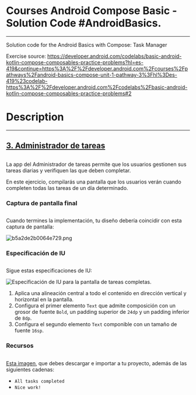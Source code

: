 # Courses Android Compose Basic - Solution Code #AndroidBasics.

---

Solution code for the Android Basics with Compose: Task Manager

Exercise source: https://developer.android.com/codelabs/basic-android-kotlin-compose-composables-practice-problems?hl=es-419&continue=https%3A%2F%2Fdeveloper.android.com%2Fcourses%2Fpathways%2Fandroid-basics-compose-unit-1-pathway-3%3Fhl%3Des-419%23codelab-https%3A%2F%2Fdeveloper.android.com%2Fcodelabs%2Fbasic-android-kotlin-compose-composables-practice-problems#2

# Description

------------


## [3\. Administrador de tareas](https://developer.android.com/codelabs/basic-android-kotlin-compose-composables-practice-problems?hl=es-419&continue=https%3A%2F%2Fdeveloper.android.com%2Fcourses%2Fpathways%2Fandroid-basics-compose-unit-1-pathway-3%3Fhl%3Des-419%23codelab-https%3A%2F%2Fdeveloper.android.com%2Fcodelabs%2Fbasic-android-kotlin-compose-composables-practice-problems#2)

## 

La app del Administrador de tareas permite que los usuarios gestionen sus tareas diarias y verifiquen las que deben completar.

En este ejercicio, compilarás una pantalla que los usuarios verán cuando completen todas las tareas de un día determinado.

### Captura de pantalla final

## 

Cuando termines la implementación, tu diseño debería coincidir con esta captura de pantalla:

![b5a2de2b0064e729.png](https://developer.android.com/static/codelabs/basic-android-kotlin-compose-composables-practice-problems/img/b5a2de2b0064e729.png?hl=es-419)

### Especificación de IU

## 

Sigue estas especificaciones de IU:

![Especificación de IU para la pantalla de tareas completas.](https://developer.android.com/static/codelabs/basic-android-kotlin-compose-composables-practice-problems/img/7c2bfe139b3ffaa9.png?hl=es-419)

1.  Aplica una alineación central a todo el contenido en dirección vertical y horizontal en la pantalla.
2.  Configura el primer elemento `Text` que admite composición con un grosor de fuente `Bold`, un padding superior de `24dp` y un padding inferior de `8dp`.
3.  Configura el segundo elemento `Text` componible con un tamaño de fuente `16sp`.

### Recursos

## 

[Esta imagen](https://github.com/google-developer-training/basic-android-kotlin-compose-training-practice-problems/blob/main/Unit%201/Pathway%203/TaskCompleted/app/src/main/res/drawable/ic_task_completed.png), que debes descargar e importar a tu proyecto, además de las siguientes cadenas:

-   `All tasks completed`
-   `Nice work!`